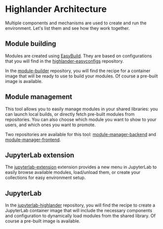 # Highlander Architecture

Multiple components and mechanisms are used to create and run the environment. Let's list them and see how they work together.

## Module building

Modules are created using [EasyBuild](https://easybuild.io/). They are based on configurations that you will find in the [highlander-easyconfigs](https://github.com/odh-highlander/highlander-easyconfigs) repository.

In the [module-builder](https://github.com/odh-highlander/module-builder) repository, you will find the recipe for a container image that will be ready to use to build your modules. Of course a pre-built image is available.

## Module management

This tool allows you to easily manage modules in your shared libraries: you can launch local builds, or directly fetch pre-built modules from repositories. You can also choose which module you want to show to your users, and which ones you want to promote.

Two repositories are available for this tool: [module-manager-backend](https://github.com/odh-highlander/module-manager-backend) and [module-manager-frontend](https://github.com/odh-highlander/module-manager-frontend).

## JupyterLab extension

The [jupyterlab-extension](https://github.com/odh-highlander/jupyterlab-extension) extension provides a new menu in JupyterLab to easily browse available modules, load/unload them, or create your collections for easy environment setup.

## JupyterLab

In the [jupyterlab-highlander](https://github.com/odh-highlander/jupyterlab-highlander) repository, you will find the recipe to create a JupyterLab container image that will include the necessary components and configuration to dynamically load modules from the shared library. Of course a pre-built image is available.
